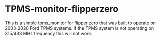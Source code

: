 # TPMS-monitor-flipperzero
This is a simple tpms_monitor for flipper zero that was built to operate on 2003-2020 Ford TPMS systems. If the TPMS system is not operating on 315/433 MHz frequency this will not work.
